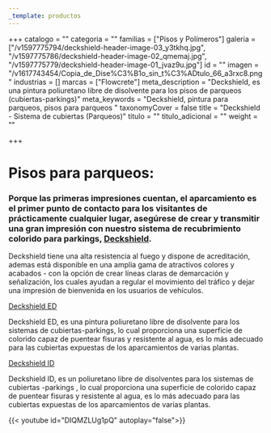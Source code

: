 ```yaml
---
_template: productos
---
```






+++
catalogo = ""
categoria = ""
familias = ["Pisos y Polímeros"]
galeria = ["/v1597775794/deckshield-header-image-03_y3tkhq.jpg", "/v1597775786/deckshield-header-image-02_qmemaj.jpg", "/v1597775779/deckshield-header-image-01_jvaz9u.jpg"]
id = ""
imagen = "/v1617743454/Copia_de_Dise%C3%B1o_sin_t%C3%ADtulo_66_a3rxc8.png"
industrias = []
marcas = ["Flowcrete"]
meta_description = "Deckshield, es una pintura poliuretano libre de disolvente para los pisos de parqueos (cubiertas-parkings)"
meta_keywords = "Deckshield, pintura para parqueos, pisos para parqueos "
taxonomyCover = false
title = "Deckshield - Sistema de cubiertas (Parqueos)"
titulo = ""
titulo_adicional = ""
weight = ""

+++
# **Pisos para parqueos:**

### Porque las primeras impresiones cuentan, el aparcamiento es el primer punto de contacto para los visitantes de prácticamente cualquier lugar, asegúrese de crear y transmitir una gran impresión con nuestro sistema de recubrimiento colorido para parkings, [**Deckshield**](http://www.flowcrete.es/nuestros-productos/gamas-de-productos/deckshield/)**.**

Deckshield tiene una alta resistencia al fuego y dispone de acreditación, ademas está disponible en una amplia gama de atractivos colores y acabados - con la opción de crear líneas claras de demarcación y señalización, los cuales ayudan a regular el movimiento del tráfico y dejar una impresión de bienvenida en los usuarios de vehículos.

[Deckshield ED](http://www.flowcrete.es/productos/sistemas/deckshield-ed/ "Deckshield ED")

Deckshield ED, es una pintura poliuretano libre de disolvente para los sistemas de cubiertas-parkings, lo cual proporciona una superficie de colorido capaz de puentear fisuras y resistente al agua, es lo más adecuado para las cubiertas expuestas de los aparcamientos de varias plantas.

[Deckshield ID](http://www.flowcrete.es/productos/sistemas/deckshield-id/ "Deckshield ID")

Deckshield ID, es un poliuretano libre de disolventes para los sistemas de cubiertas -parkings , lo cual proporciona una superficie de colorido capaz de puentear fisuras y resistente al agua, es lo más adecuado para las cubiertas expuestas de los aparcamientos de varias plantas.

{{< youtube id="DIQMZLUg1pQ" autoplay="false">}}
